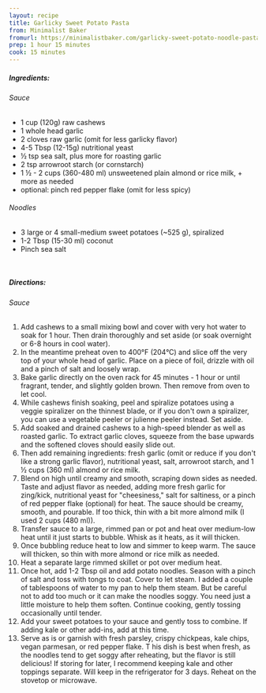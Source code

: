 ```yaml
---
layout: recipe
title: Garlicky Sweet Potato Pasta
from: Minimalist Baker
fromurl: https://minimalistbaker.com/garlicky-sweet-potato-noodle-pasta-8-ingredients/
prep: 1 hour 15 minutes
cook: 15 minutes
---
```


##### Ingredients:

###### Sauce

* 1 cup (120g) raw cashews
* 1 whole head garlic
* 2 cloves raw garlic (omit for less garlicky flavor)
* 4-5 Tbsp (12-15g) nutritional yeast
* ½ tsp sea salt, plus more for roasting garlic
* 2 tsp arrowroot starch (or cornstarch)
* 1 ½ - 2 cups (360-480 ml) unsweetened plain almond or rice milk, + more as needed
* optional: pinch red pepper flake (omit for less spicy)

###### Noodles

* 3 large or 4 small-medium sweet potatoes (~525 g), spiralized
* 1-2 Tbsp (15-30 ml) coconut
* Pinch sea salt

<br>

##### Directions:

###### Sauce
1. Add cashews to a small mixing bowl and cover with very hot water to soak for 1 hour. Then drain thoroughly and set aside (or soak overnight or 6-8 hours in cool water).
2. In the meantime preheat oven to 400°F (204°C) and slice off the very top of your whole head of garlic. Place on a piece of foil, drizzle with oil and a pinch of salt and loosely wrap. 
3. Bake garlic directly on the oven rack for 45 minutes - 1 hour or until fragrant, tender, and slightly golden brown. Then remove from oven to let cool.
4. While cashews finish soaking, peel and spiralize potatoes using a veggie spiralizer on the thinnest blade, or if you don't own a spiralizer, you can use a vegetable peeler or julienne peeler instead. Set aside.
5. Add soaked and drained cashews to a high-speed blender as well as roasted garlic. To extract garlic cloves, squeeze from the base upwards and the softened cloves should easily slide out. 
6. Then add remaining ingredients: fresh garlic (omit or reduce if you don't like a strong garlic flavor), nutritional yeast, salt, arrowroot starch, and 1 ½ cups (360 ml) almond or rice milk.
7. Blend on high until creamy and smooth, scraping down sides as needed. Taste and adjust flavor as needed, adding more fresh garlic for zing/kick, nutritional yeast for "cheesiness," salt for saltiness, or a pinch of red pepper flake (optional) for heat. The sauce should be creamy, smooth, and pourable. If too thick, thin with a bit more almond milk (I used 2 cups (480 ml)).
8. Transfer sauce to a large, rimmed pan or pot and heat over medium-low heat until it just starts to bubble. Whisk as it heats, as it will thicken. 
9. Once bubbling reduce heat to low and simmer to keep warm. The sauce will thicken, so thin with more almond or rice milk as needed.
10. Heat a separate large rimmed skillet or pot over medium heat. 
11. Once hot, add 1-2 Tbsp oil and add potato noodles. Season with a pinch of salt and toss with tongs to coat. Cover to let steam. I added a couple of tablespoons of water to my pan to help them steam. But be careful not to add too much or it can make the noodles soggy. You need just a little moisture to help them soften. Continue cooking, gently tossing occasionally until tender.
12. Add your sweet potatoes to your sauce and gently toss to combine. If adding kale or other add-ins, add at this time.
13. Serve as is or garnish with fresh parsley, crispy chickpeas, kale chips, vegan parmesan, or red pepper flake.
T
his dish is best when fresh, as the noodles tend to get soggy after reheating, but the flavor is still delicious! If storing for later, I recommend keeping kale and other toppings separate. Will keep in the refrigerator for 3 days. Reheat on the stovetop or microwave.
